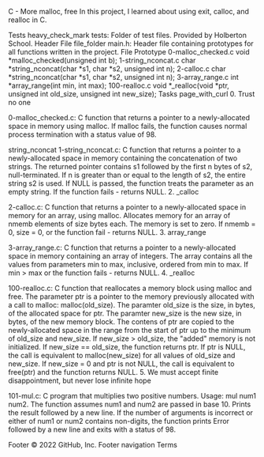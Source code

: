 C - More malloc, free In this project, I learned about using exit, calloc, and realloc in C.

Tests heavy_check_mark tests: Folder of test files. Provided by Holberton School. Header File file_folder main.h: Header file containing prototypes for all functions written in the project. File Prototype 0-malloc_checked.c void *malloc_checked(unsigned int b); 1-string_nconcat.c char *string_nconcat(char *s1, char *s2, unsigned int n); 2-calloc.c char *string_nconcat(char *s1, char *s2, unsigned int n); 3-array_range.c int *array_range(int min, int max); 100-realloc.c void *_realloc(void *ptr, unsigned int old_size, unsigned int new_size); Tasks page_with_curl 0. Trust no one

0-malloc_checked.c: C function that returns a pointer to a newly-allocated space in memory using malloc. If malloc fails, the function causes normal process termination with a status value of 98.

string_nconcat
1-string_nconcat.c: C function that returns a pointer to a newly-allocated space in memory containing the concatenation of two strings. The returned pointer contains s1 followed by the first n bytes of s2, null-terminated. If n is greater than or equal to the length of s2, the entire string s2 is used. If NULL is passed, the function treats the parameter as an empty string. If the function fails - returns NULL. 2. _calloc

2-calloc.c: C function that returns a pointer to a newly-allocated space in memory for an array, using malloc. Allocates memory for an array of nmemb elements of size bytes each. The memory is set to zero. If nmemb = 0, size = 0, or the function fail - returns NULL. 3. array_range

3-array_range.c: C function that returns a pointer to a newly-allocated space in memory containing an array of integers. The array contains all the values from parameters min to max, inclusive, ordered from min to max. If min > max or the function fails - returns NULL. 4. _realloc

100-realloc.c: C function that reallocates a memory block using malloc and free. The parameter ptr is a pointer to the memory previously allocated with a call to malloc: malloc(old_size). The paramter old_size is the size, in bytes, of the allocated space for ptr. The paramter new_size is the new size, in bytes, of the new memory block. The contens of ptr are copied to the newly-allocated space in the range from the start of ptr up to the minimum of old_size and new_size. If new_size > old_size, the "added" memory is not initialized. If new_size == old_size, the function returns ptr. If ptr is NULL, the call is equivalent to malloc(new_size) for all values of old_size and new_size. If new_size = 0 and ptr is not NULL, the call is equivalent to free(ptr) and the function returns NULL. 5. We must accept finite disappointment, but never lose infinite hope

101-mul.c: C program that multiplies two positive numbers. Usage: mul num1 num2. The function assumes num1 and num2 are passed in base 10. Prints the result followed by a new line. If the number of arguments is incorrect or either of num1 or num2 contains non-digits, the function prints Error followed by a new line and exits with a status of 98.

Footer
© 2022 GitHub, Inc.
Footer navigation
Terms


